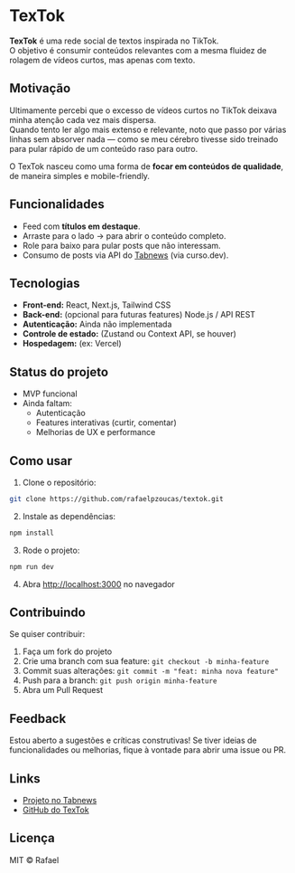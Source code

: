 # TexTok

**TexTok** é uma rede social de textos inspirada no TikTok.  
O objetivo é consumir conteúdos relevantes com a mesma fluidez de rolagem de vídeos curtos, mas apenas com texto.

## Motivação

Ultimamente percebi que o excesso de vídeos curtos no TikTok deixava minha atenção cada vez mais dispersa.  
Quando tento ler algo mais extenso e relevante, noto que passo por várias linhas sem absorver nada — como se meu cérebro tivesse sido treinado para pular rápido de um conteúdo raso para outro.  

O TexTok nasceu como uma forma de **focar em conteúdos de qualidade**, de maneira simples e mobile-friendly.

## Funcionalidades

- Feed com **títulos em destaque**.
- Arraste para o lado → para abrir o conteúdo completo.
- Role para baixo para pular posts que não interessam.
- Consumo de posts via API do [Tabnews](https://tabnews.com.br) (via curso.dev).

## Tecnologias

- **Front-end:** React, Next.js, Tailwind CSS
- **Back-end:** (opcional para futuras features) Node.js / API REST
- **Autenticação:** Ainda não implementada
- **Controle de estado:** (Zustand ou Context API, se houver)
- **Hospedagem:** (ex: Vercel)

## Status do projeto

- MVP funcional
- Ainda faltam:
  - Autenticação
  - Features interativas (curtir, comentar)
  - Melhorias de UX e performance

## Como usar

1. Clone o repositório:  
```bash
git clone https://github.com/rafaelpzoucas/textok.git
````

2. Instale as dependências:

```bash
npm install
```

3. Rode o projeto:

```bash
npm run dev
```

4. Abra [http://localhost:3000](http://localhost:3000) no navegador

## Contribuindo

Se quiser contribuir:

1. Faça um fork do projeto
2. Crie uma branch com sua feature: `git checkout -b minha-feature`
3. Commit suas alterações: `git commit -m "feat: minha nova feature"`
4. Push para a branch: `git push origin minha-feature`
5. Abra um Pull Request

## Feedback

Estou aberto a sugestões e críticas construtivas!
Se tiver ideias de funcionalidades ou melhorias, fique à vontade para abrir uma issue ou PR.

## Links

* [Projeto no Tabnews](https://tabnews.com.br)
* [GitHub do TexTok](https://github.com/rafaelpzoucas/textok)

## Licença

MIT © Rafael

